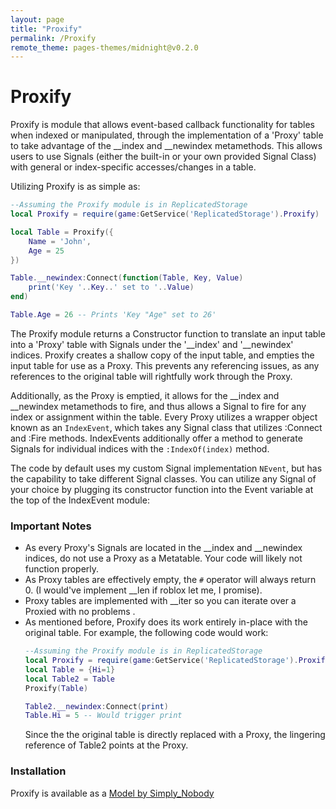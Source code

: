 ```yaml
---
layout: page
title: "Proxify"
permalink: /Proxify
remote_theme: pages-themes/midnight@v0.2.0
---
```

# Proxify

Proxify is module that allows event-based callback functionality for tables when indexed or manipulated, through the implementation of a 'Proxy' table to take advantage of the __index and __newindex metamethods.
This allows users to use Signals (either the built-in or your own provided Signal Class) with general or index-specific accesses/changes in a table.

Utilizing Proxify is as simple as:
```lua
--Assuming the Proxify module is in ReplicatedStorage
local Proxify = require(game:GetService('ReplicatedStorage').Proxify)

local Table = Proxify({
    Name = 'John',
    Age = 25
})

Table.__newindex:Connect(function(Table, Key, Value)
    print('Key '..Key..' set to '..Value)
end)

Table.Age = 26 -- Prints 'Key "Age" set to 26'
```

The Proxify module returns a Constructor function to translate an input table into a 'Proxy' table with Signals under the '__index' and '__newindex' indices.
Proxify creates a shallow copy of the input table, and empties the input table for use as a Proxy. This prevents any referencing issues, as any references to the original table will rightfully work through the Proxy.

Additionally, as the Proxy is emptied, it allows for the __index and __newindex metamethods to fire, and thus allows a Signal to fire for any index or assignment within the table.
Every Proxy utilizes a wrapper object known as an `IndexEvent`, which takes any Signal class that utilizes :Connect and :Fire methods. IndexEvents additionally offer a method to generate Signals for individual indices with the `:IndexOf(index)` method. 

The code by default uses my custom Signal implementation `NEvent`, but has the capability to take different Signal classes. You can utilize any Signal of your choice by plugging its constructor function into the Event variable at the top of the IndexEvent module:

### Important Notes
- As every Proxy's Signals are located in the __index and __newindex indices, do not use a Proxy as a Metatable. Your code will likely not function properly.
- As Proxy tables are effectively empty, the `#` operator will always return 0. (I would've implement __len if roblox let me, I promise).
- Proxy tables are implemented with __iter so you can iterate over a Proxied with no problems .
- As mentioned before, Proxify does its work entirely in-place with the original table.
  For example, the following code would work:
  ```lua
  --Assuming the Proxify module is in ReplicatedStorage
  local Proxify = require(game:GetService('ReplicatedStorage').Proxify)
  local Table = {Hi=1}
  local Table2 = Table
  Proxify(Table)

  Table2.__newindex:Connect(print)
  Table.Hi = 5 -- Would trigger print
  ```
  Since the the original table is directly replaced with a Proxy, the lingering reference of Table2 points at the Proxy.
### Installation
Proxify is available as a [Model by Simply_Nobody](https://create.roblox.com/store/asset/17414468091/Proxify)
